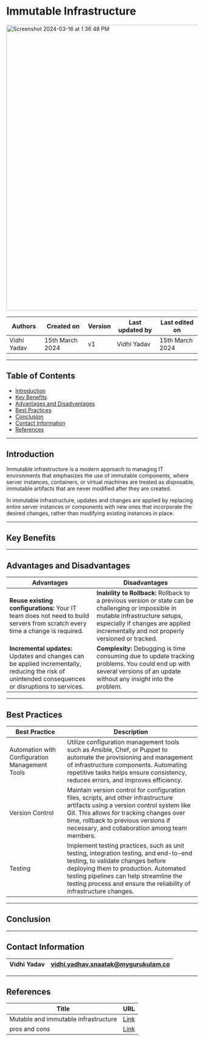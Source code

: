 
# Immutable Infrastructure 

<img width="751" alt="Screenshot 2024-03-16 at 1 36 48 PM" src="https://github.com/CodeOps-Hub/Documentation/assets/156056349/2bbcd33d-bc91-4d2c-a062-08627ee9c2ac">


|   Authors        |  Created on   |  Version   | Last updated by | Last edited on |
| -----------------| --------------| -----------|---------------- | -------------- |
| Vidhi Yadav      | 15th March 2024   |     v1     | Vidhi Yadav     | 15th March 2024    |


***
## Table of Contents 
+ [Introduction](#Introduction)
+ [Key Benefits](#key-benefits)
+ [Advantages and Disadvantages](#advantages-and-disadvantages)
+ [Best Practices](#best-practices)
+ [Conclusion](#conclusion)
+ [Contact Information](#contact-information)
+ [References](#references)

***
## Introduction

Immutable infrastructure is a modern approach to managing IT environments that emphasizes the use of immutable components, where server instances, containers, or virtual machines are treated as disposable, immutable artifacts that are never modified after they are created.

In immutable infrastructure, updates and changes are applied by replacing entire server instances or components with new ones that incorporate the desired changes, rather than modifying existing instances in place.

***
## Key Benefits


***
## Advantages and Disadvantages 

| Advantages                         | Disadvantages                                                                                                   |
|-----------------------------------|-----------------------------------------------------------------------------------------------------------------|
| **Reuse existing configurations:** Your IT team does not need to build servers from scratch every time a change is required.            | **Inability to Rollback:** Rollback to a previous version or state can be challenging or impossible in mutable infrastructure setups, especially if changes are applied incrementally and not properly versioned or tracked. |
|**Incremental updates:** Updates and changes can be applied incrementally, reducing the risk of unintended consequences or disruptions to services.  | **Complexity:** Debugging is time consuming due to update tracking problems. You could end up with several versions of an update without any insight into the problem.  |
                                                                                                                                                                                           
***
## Best Practices 

| Best Practice                                   | Description                                                                                                                                  |
|------------------------------------------------|----------------------------------------------------------------------------------------------------------------------------------------------|
| Automation with Configuration Management Tools | Utilize configuration management tools such as Ansible, Chef, or Puppet to automate the provisioning and management of infrastructure components. Automating repetitive tasks helps ensure consistency, reduces errors, and improves efficiency. |
| Version Control                                | Maintain version control for configuration files, scripts, and other infrastructure artifacts using a version control system like Git. This allows for tracking changes over time, rollback to previous versions if necessary, and collaboration among team members. |
| Testing                                        | Implement testing practices, such as unit testing, integration testing, and end-to-end testing, to validate changes before deploying them to production. Automated testing pipelines can help streamline the testing process and ensure the reliability of infrastructure changes. |


***
## Conclusion 


***
## Contact Information

|Vidhi Yadav                     | vidhi.yadhav.snaatak@mygurukulam.co                                                                                      
|---------------------------------|------------------------------------------------------------|

***
## References

| Title                                      | URL                                           |
|--------------------------------------------|-----------------------------------------------|
| Mutable and immutable infrastructure           | [Link](https://devopscube.com/immutable-infrastructure/)    |
| pros and cons  | [Link]()


